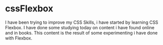 # cssFlexbox
I have been trying to improve my CSS Skills, i have started by learning CSS Flexbox. I have done some studying today on content i have found online and in books. This content is the result of some experimenting i have done with Flexbox.
